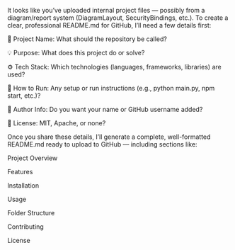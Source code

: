 It looks like you’ve uploaded internal project files — possibly from a diagram/report system (DiagramLayout, SecurityBindings, etc.). To create a clear, professional README.md for GitHub, I’ll need a few details first:

🧠 Project Name: What should the repository be called?

💡 Purpose: What does this project do or solve?

⚙️ Tech Stack: Which technologies (languages, frameworks, libraries) are used?

🚀 How to Run: Any setup or run instructions (e.g., python main.py, npm start, etc.)?

👥 Author Info: Do you want your name or GitHub username added?

📄 License: MIT, Apache, or none?

Once you share these details, I’ll generate a complete, well-formatted README.md ready to upload to GitHub — including sections like:

Project Overview

Features

Installation

Usage

Folder Structure

Contributing

License
